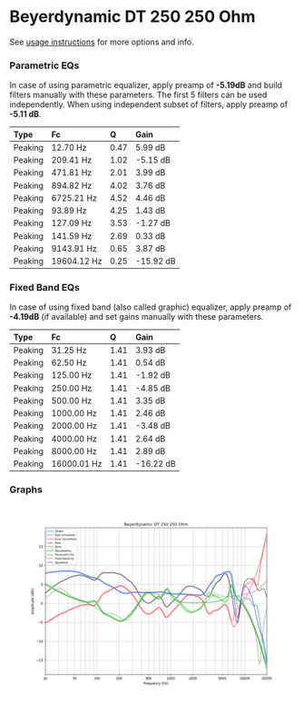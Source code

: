# Beyerdynamic DT 250 250 Ohm
See [usage instructions](https://github.com/jaakkopasanen/AutoEq#usage) for more options and info.

### Parametric EQs
In case of using parametric equalizer, apply preamp of **-5.19dB** and build filters manually
with these parameters. The first 5 filters can be used independently.
When using independent subset of filters, apply preamp of **-5.11 dB**.

| Type    | Fc          |    Q | Gain      |
|:--------|:------------|:-----|:----------|
| Peaking | 12.70 Hz    | 0.47 | 5.99 dB   |
| Peaking | 209.41 Hz   | 1.02 | -5.15 dB  |
| Peaking | 471.81 Hz   | 2.01 | 3.99 dB   |
| Peaking | 894.82 Hz   | 4.02 | 3.76 dB   |
| Peaking | 6725.21 Hz  | 4.52 | 4.46 dB   |
| Peaking | 93.89 Hz    | 4.25 | 1.43 dB   |
| Peaking | 127.09 Hz   | 3.53 | -1.27 dB  |
| Peaking | 141.59 Hz   | 2.69 | 0.33 dB   |
| Peaking | 9143.91 Hz  | 0.65 | 3.87 dB   |
| Peaking | 19604.12 Hz | 0.25 | -15.92 dB |

### Fixed Band EQs
In case of using fixed band (also called graphic) equalizer, apply preamp of **-4.19dB**
(if available) and set gains manually with these parameters.

| Type    | Fc          |    Q | Gain      |
|:--------|:------------|:-----|:----------|
| Peaking | 31.25 Hz    | 1.41 | 3.93 dB   |
| Peaking | 62.50 Hz    | 1.41 | 0.54 dB   |
| Peaking | 125.00 Hz   | 1.41 | -1.92 dB  |
| Peaking | 250.00 Hz   | 1.41 | -4.85 dB  |
| Peaking | 500.00 Hz   | 1.41 | 3.35 dB   |
| Peaking | 1000.00 Hz  | 1.41 | 2.46 dB   |
| Peaking | 2000.00 Hz  | 1.41 | -3.48 dB  |
| Peaking | 4000.00 Hz  | 1.41 | 2.64 dB   |
| Peaking | 8000.00 Hz  | 1.41 | 2.89 dB   |
| Peaking | 16000.01 Hz | 1.41 | -16.22 dB |

### Graphs
![](./Beyerdynamic%20DT%20250%20250%20Ohm.png)